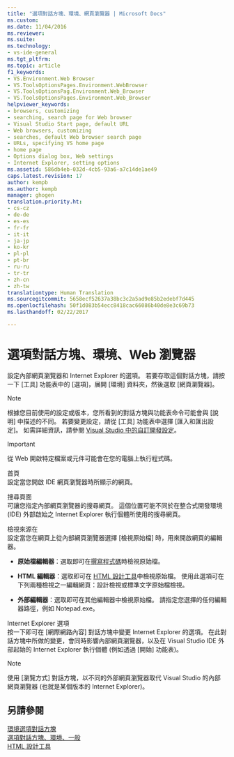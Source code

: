 ```yaml
---
title: "選項對話方塊、環境、網頁瀏覽器 | Microsoft Docs"
ms.custom: 
ms.date: 11/04/2016
ms.reviewer: 
ms.suite: 
ms.technology:
- vs-ide-general
ms.tgt_pltfrm: 
ms.topic: article
f1_keywords:
- VS.Environment.Web Browser
- VS.ToolsOptionsPages.Environment.WebBrowser
- VS.ToolsOptionsPag.Environment.Web_Browser
- VS.ToolsOptionsPages.Environment.Web_Browser
helpviewer_keywords:
- browsers, customizing
- searching, search page for Web browser
- Visual Studio Start page, default URL
- Web browsers, customizing
- searches, default Web browser search page
- URLs, specifying VS home page
- home page
- Options dialog box, Web settings
- Internet Explorer, setting options
ms.assetid: 586db4eb-032d-4cb5-93a6-a7c14de1ae49
caps.latest.revision: 17
author: kempb
ms.author: kempb
manager: ghogen
translation.priority.ht:
- cs-cz
- de-de
- es-es
- fr-fr
- it-it
- ja-jp
- ko-kr
- pl-pl
- pt-br
- ru-ru
- tr-tr
- zh-cn
- zh-tw
translationtype: Human Translation
ms.sourcegitcommit: 5658ecf52637a38bc3c2a5ad9e85b2edebf7d445
ms.openlocfilehash: 50f1d083b54ecc8418cac66086b40de8e3c69b73
ms.lasthandoff: 02/22/2017

---
```

# <a name="web-browser-environment-options-dialog-box"></a>選項對話方塊、環境、Web 瀏覽器
設定內部網頁瀏覽器和 Internet Explorer 的選項。 若要存取這個對話方塊，請按一下 [工具] 功能表中的 [選項]，展開 [環境] 資料夾，然後選取 [網頁瀏覽器]。  
  
> [!NOTE]
>  根據您目前使用的設定或版本，您所看到的對話方塊與功能表命令可能會與 [說明] 中描述的不同。 若要變更設定，請從 [工具] 功能表中選擇 [匯入和匯出設定]。 如需詳細資訊，請參閱 [Visual Studio 中的自訂開發設定](http://msdn.microsoft.com/en-us/22c4debb-4e31-47a8-8f19-16f328d7dcd3)。  
  
> [!IMPORTANT]
>  從 Web 開啟特定檔案或元件可能會在您的電腦上執行程式碼。  
  
 首頁  
 設定當您開啟 IDE 網頁瀏覽器時所顯示的網頁。  
  
 搜尋頁面  
 可讓您指定內部網頁瀏覽器的搜尋網頁。 這個位置可能不同於在整合式開發環境 (IDE) 外部啟始之 Internet Explorer 執行個體所使用的搜尋網頁。  
  
 檢視來源在  
 設定當您在網頁上從內部網頁瀏覽器選擇 [檢視原始檔] 時，用來開啟網頁的編輯器。  
  
-   **原始檔編輯器**：選取即可在[撰寫程式碼](../../ide/writing-code-in-the-code-and-text-editor.md)時檢視原始檔。  
  
-   **HTML 編輯器**：選取即可在 [HTML 設計工具](http://msdn.microsoft.com/Library/640043cc-3657-4677-a091-bc315e636477)中檢視原始檔。 使用此選項可在下列兩種檢視之一編輯網頁：設計檢視或標準文字原始檔檢視。  
  
-   **外部編輯器**：選取即可在其他編輯器中檢視原始檔。 請指定您選擇的任何編輯器路徑，例如 Notepad.exe。  
  
 Internet Explorer 選項  
 按一下即可在 [網際網路內容] 對話方塊中變更 Internet Explorer 的選項。 在此對話方塊中所做的變更，會同時影響內部網頁瀏覽器，以及在 Visual Studio IDE 外部起始的 Internet Explorer 執行個體 (例如透過 [開始] 功能表)。  
  
> [!NOTE]
>  使用 [瀏覽方式] 對話方塊，以不同的外部網頁瀏覽器取代 Visual Studio 的內部網頁瀏覽器 (也就是某個版本的 Internet Explorer)。  
  
## <a name="see-also"></a>另請參閱  
 [環境選項對話方塊](../../ide/reference/environment-options-dialog-box.md)   
 [選項對話方塊、環境、一般](../../ide/reference/general-environment-options-dialog-box.md)   
 [HTML 設計工具](http://msdn.microsoft.com/Library/640043cc-3657-4677-a091-bc315e636477)
